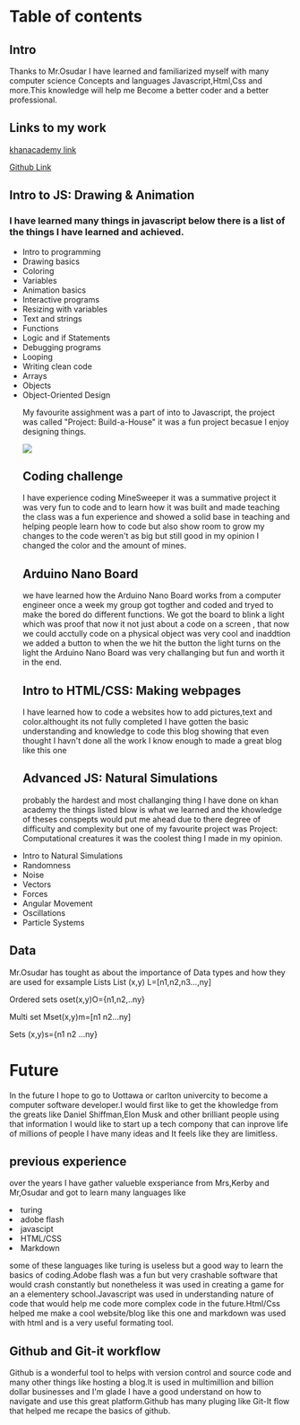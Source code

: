<h1> Table of contents  </h1>


<h2>Intro</h2>

<p>Thanks to Mr.Osudar I have learned and familiarized myself with many computer science Concepts and languages Javascript,Html,Css and more.This knowledge will help me Become a better coder and a better professional.</p>


<h2>Links to my work </h2>
<a href="https://www.khanacademy.org/profile/mzhig1/">khanacademy link</a>

<a href="https://github.com/mzhig1">Github Link</a>



<h2>Intro to JS: Drawing & Animation</h2>
<h3>I have learned many things in javascript below there is a list of the things I have learned and achieved.</h3> 

<ul>
<li>Intro to programming</li>
<li>Drawing basics</li>
<li>Coloring</li>
<li>Variables</li>
<li>Animation basics</li>
<li>Interactive programs</li>
<li>Resizing with variables</li>
<li>Text and strings</li>
<li>Functions</li>
<li>Logic and if Statements</li>
<li>Debugging programs</li>
<li>Looping</li>
<li>Writing clean code</li>                    
<li>Arrays</li>
<li>Objects</li>
<li>Object-Oriented Design</li>

<p>My favourite assighment was a part of into to Javascript, the project was called "Project: Build-a-House" it was a fun project becasue I enjoy designing things.</p>


<img src="https://github.com/mzhig1/Mike-s-Exam-Project/blob/master/house.JPG">

<h2>Coding challenge </h2>
<p>I have experience coding MineSweeper it was a summative project it was very fun to code and to learn how it was built and made teaching the class was a fun experience and showed a solid base in teaching and helping people learn how to code but also show room to grow my changes to the code weren't as big but still good in my opinion I changed the color and the amount of mines.</p>


<h2>Arduino Nano Board </h2>
<p>
we have learned how the Arduino Nano Board works from a computer engineer once a week my group got togther and coded and tryed to make 
the bored do different functions. We got the board to blink a light which was proof that now it not just about a code on a screen , that now we could acctully code on a physical object was very cool and inaddtion we added a button to when the we hit the button the light turns on the light the Arduino Nano Board was very challanging but fun and worth it in the end.</p>




<h2>Intro to HTML/CSS: Making webpages </h2>
<p>
  I have learned how to code a websites how to add pictures,text and color.althought its not fully completed I have gotten the basic understanding and knowledge to code this blog showing that even thought I havn't done all the work I know enough to made a great blog like this one  </p>


<h2>Advanced JS: Natural Simulations</h2>

<p>
 probably the hardest and most challanging thing I have done on khan academy the things listed blow is what we learned and the khowledge of theses conspepts would put me ahead due to there degree of difficulty and complexity but one of my favourite project was Project: Computational creatures it was the coolest thing I made in my opinion.</p>
 <li>Intro to Natural Simulations</li>
<li>Randomness</li>
<li>Noise</li>
<li>Vectors</li>
<li>Forces</li>
<li>Angular Movement</li>
<li>Oscillations</li>
<li>Particle Systems</li>
</ul>





<h2>Data </h2>
<p>Mr.Osudar has tought as about the importance of Data types and how they are used for exsample
Lists 
List (x,y) L=[n1,n2,n3…,ny] 

Ordered sets
oset(x,y)O={n1,n2,..ny} 

Multi set  Mset(x,y)m=[n1 n2...ny]

Sets 
(x,y)s={n1 n2 ...ny}

</p>




<h1>Future</h1>
<p>In the future I hope to go to Uottawa or carlton univercity to become a computer software developer.I would  first like to get the khowledge from the greats like Daniel Shiffman,Elon Musk and other brilliant people using that information I would like to start up a tech compony that can inprove life of millions of people I have many ideas and It feels like they are limitless.</p>


<h2>previous experience</h2>
  
  <p>
    
  over the years I have gather valueble exsperiance from Mrs,Kerby and Mr,Osudar and got to learn many languages like
  </p>
  
  <li>turing</li>
 <li> adobe flash</li>
  <li>javascipt</li>
 <li> HTML/CSS</li>
 <li> Markdown</li>
  
   
   <p>
  some of these languages like turing is useless but a good way to learn the basics of coding.Adobe flash was a fun but very crashable software that would crash constantly but nonetheless it was used in creating a game for an a elementery school.Javascript was used in 
  understanding nature of code that would help me code more complex code in the future.Html/Css helped me make a cool website/blog like this one and markdown was used with html and is a very useful formating tool.
  </p>
  

<h2>Github and Git-it workflow</h2>

<p>Github is a wonderful tool to helps with version control and source code and many other things like hosting a blog.It is used in multimillion and billion dollar businesses and I'm glade I have a good understand on how to navigate and use this great platform.Github has many pluging like Git-It flow that helped me recape the basics of github.</p>










